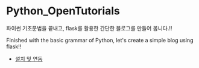 # Python_OpenTutorials

파이썬 기초문법을 끝내고, flask를 활용한 간단한 블로그를 만들어 봅니다.!!

Finished with the basic grammar of Python, let's create a simple blog using flask!!

-  [설치 및 연동](https://opentutorials.org/course/3256/19789)
